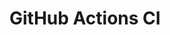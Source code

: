 # GitHub Actions CI


































































































































































































































































































































































































































































































































































































































































































































































































































































































































































































































































































































































































































































































































































































































































































































































































































































































































































































































































































































































































































































































































































































































































































































































































































































































































































































































































































































































































































































































































































































































































































































































































































































































































































































































































































































































































































































































































